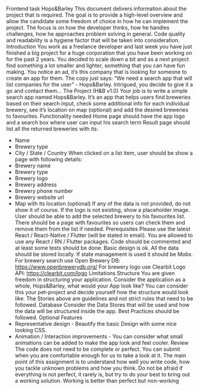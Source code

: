 Frontend task
Hops&Barley
This document delivers information about the project that is required. The goal is to provide a
high-level overview and allow the candidate some freedom of choice in how he can implement
the project. The focus is on how the developer thinks, how he handles challenges, how he
approaches problem solving in general. Code quality and readability is a hygiene factor that will
be taken into consideration.
Introduction
You work as a freelance developer and last week you have just finished a big project for a huge
corporation that you have been working on for the past 2 years. You decided to scale down a bit
and as a next project find something a lot smaller and lighter, something that you can have fun
making. You notice an ad, it’s this company that is looking for someone to create an app for
them. The copy just says: “We need a search app that will list companies for the user” -
Hops&Barley.
Intrigued, you decide to give it a go and contact them...
The Project (H&B v1.0)
Your job is to write a simple search app named Hops&Barley. It’s an app that helps users find
breweries based on their search input, check some additional info for each individual brewery,
see it’s location on map (optional) and add the desired breweries to favourites.
Functionality needed
Home page should have the app logo and a search box where user can input his search term
Result page should list all the returned breweries with its:

- Name
- Brewery type
- City / State / Country
  When clicked on a list item, user should be show a page with following details:
- Brewery name
- Brewery type
- Brewery logo
- Brewery address
- Brewery phone number
- Brewery website url
- Map with its location (optional)
  If any of the data is not provided, do not show it of course.
  If the logo is not existing, show a placeholder image.
  User should be able to add the selected brewery to his favourites list.
  There should be a page with favourites so users can check them and remove them from the list
  if needed.
  Prerequisites
  Please use the latest React / React-Native / Flutter (will be stated in email).
  You are allowed to use any React / RN / Flutter packages.
  Code should be commented and at least some tests should be done.
  Basic design is ok.
  All the data should be stored locally.
  If state management is used it should be Mobx.
  For brewery search use Open Brewery DB: https://www.openbrewerydb.org/
  For brewery logo use Clearbit Logo API: https://clearbit.com/logo
  Limitations
  Structure
  You are given freedom in structuring your application. Consider the application as a whole,
  Hops&Barley, what would your App look like? You can consider this your pet-project and decide
  yourself how the structure would look like. The Stories above are guidelines and not strict rules
  that need to be followed.
  Database
  Consider the Data Stores that will be used and how the data will be structured inside the app.
  Best Practices should be followed.
  Optional Features
- Representative design - Beautify the basic Design with some nice looking CSS.
- Animation / Interaction improvements - You can consider what small animations can
  be added to make the app look and feel cooler.
  Review
  The code does not need to be complete or perfect. You can submit when you are comfortable
  enough for us to take a look at it. The main point of this assignment is to understand how well
  you write code, how you tackle unknown problems and how you think. Do not be afraid if
  everything is not perfect, it rarely is, but try to do your best to bring out a working solution.
  Working is better than perfect but non-working
